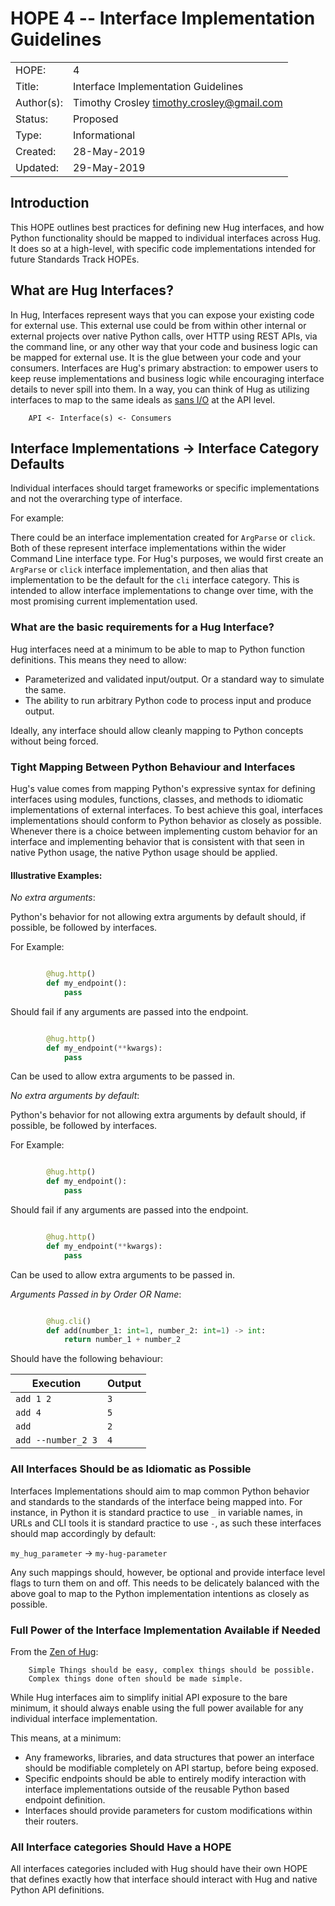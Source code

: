 # HOPE 4 -- Interface Implementation Guidelines

|             |                                             |
| ------------| ------------------------------------------- |
| HOPE:       | 4                                           |
| Title:      | Interface Implementation Guidelines         |
| Author(s):  | Timothy Crosley <timothy.crosley@gmail.com> |
| Status:     | Proposed                                    |
| Type:       | Informational                               |
| Created:    | 28-May-2019                                 |
| Updated:    | 29-May-2019                                 |

## Introduction

This HOPE outlines best practices for defining new Hug interfaces, and how Python functionality should be mapped to individual interfaces across Hug. It does so at a high-level, with specific code implementations intended for future Standards Track HOPEs.

## What are Hug Interfaces?

In Hug, Interfaces represent ways that you can expose your existing code for external use. This external use could be from within other internal or external projects over native Python calls, over HTTP using REST APIs, via the command line, or any other way that your code and business logic can be mapped for external use. It is the glue between your code and your consumers. Interfaces are Hug's primary abstraction: to empower users to keep reuse implementations and business logic while encouraging interface details to never spill into them. In a way, you can think of Hug as utilizing interfaces to map to the same ideals as [sans I/O](https://sans-io.readthedocs.io/) at the API level.

```
    API <- Interface(s) <- Consumers
```

## Interface Implementations -> Interface Category Defaults

Individual interfaces should target frameworks or specific implementations and not the overarching type of interface.

For example:

There could be an interface implementation created for `ArgParse` or `click`. Both of these represent interface implementations within the wider Command Line interface type. For Hug's purposes, we would first create an `ArgParse` or `click` interface implementation, and then alias that implementation to be the default for the `cli` interface category. This is intended to allow interface implementations to change over time, with the most promising current implementation used.

### What are the basic requirements for a Hug Interface?

Hug interfaces need at a minimum to be able to map to Python function definitions.
This means they need to allow:

- Parameterized and validated input/output. Or a standard way to simulate the same.
- The ability to run arbitrary Python code to process input and produce output.

Ideally, any interface should allow cleanly mapping to Python concepts without being forced.

### Tight Mapping Between Python Behaviour and Interfaces

Hug's value comes from mapping Python's expressive syntax for defining interfaces using modules, functions, classes, and methods to idiomatic implementations of external interfaces.
To best achieve this goal, interfaces implementations should conform to Python behavior as closely as possible.
Whenever there is a choice between implementing custom behavior for an interface and implementing behavior that is consistent with that seen in native Python usage, the native Python usage should be applied.

#### Illustrative Examples:
*No extra arguments*:

Python's behavior for not allowing extra arguments by default should, if possible, be followed by interfaces.

For Example:

```python

        @hug.http()
        def my_endpoint():
            pass
```

Should fail if any arguments are passed into the endpoint.

```python

        @hug.http()
        def my_endpoint(**kwargs):
            pass
```

Can be used to allow extra arguments to be passed in.

*No extra arguments by default*:

Python's behavior for not allowing extra arguments by default should, if possible, be followed by interfaces.

For Example:

```python

        @hug.http()
        def my_endpoint():
            pass
```

Should fail if any arguments are passed into the endpoint.

```python

        @hug.http()
        def my_endpoint(**kwargs):
            pass
```

Can be used to allow extra arguments to be passed in.

*Arguments Passed in by Order OR Name*:


```python

        @hug.cli()
        def add(number_1: int=1, number_2: int=1) -> int:
            return number_1 + number_2
```

Should have the following behaviour:

| Execution           | Output                                      |
| --------------------| ------------------------------------------- |
| `add 1 2`           | `3`                                         |
| `add 4`             | `5`                                         |
| `add`               | `2`                                         |
| `add --number_2 3`  | `4`                                         |

### All Interfaces Should be as Idiomatic as Possible

Interfaces Implementations should aim to map common Python behavior and standards to the standards of the interface being mapped into.
For instance, in Python it is standard practice to use `_` in variable names, in URLs and CLI tools it is standard practice to use `-`,
as such these interfaces should map accordingly by default:

`my_hug_parameter` -> `my-hug-parameter`

Any such mappings should, however, be optional and provide interface level flags to turn them on and off.
This needs to be delicately balanced with the above goal to map to the Python implementation intentions as closely as possible.

### Full Power of the Interface Implementation Available if Needed

From the [Zen of Hug](https://github.com/hugapi/HOPE/blob/master/all/HOPE-20--The-Zen-of-Hug.md):

```
    Simple Things should be easy, complex things should be possible.
    Complex things done often should be made simple.
```

While Hug interfaces aim to simplify initial API exposure to the bare minimum, it should always enable using the full power available for any individual interface implementation.

This means, at a minimum:

- Any frameworks, libraries, and data structures that power an interface should be modifiable completely on API startup, before being exposed.
- Specific endpoints should be able to entirely modify interaction with interface implementations outside of the reusable Python based endpoint definition.
- Interfaces should provide parameters for custom modifications within their routers.

### All Interface categories Should Have a HOPE

All interfaces categories included with Hug should have their own HOPE that defines exactly how that interface should interact with Hug and native Python API definitions.
